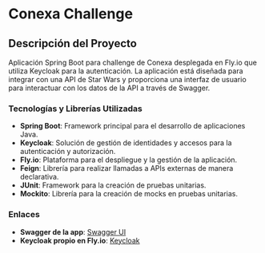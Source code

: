 # Conexa Challenge

## Descripción del Proyecto

Aplicación Spring Boot para challenge de Conexa desplegada en Fly.io que utiliza Keycloak para la autenticación. La aplicación está diseñada para integrar con una API de Star Wars y proporciona una interfaz de usuario para interactuar con los datos de la API a través de Swagger.

### Tecnologías y Librerías Utilizadas

- **Spring Boot**: Framework principal para el desarrollo de aplicaciones Java.
- **Keycloak**: Solución de gestión de identidades y accesos para la autenticación y autorización.
- **Fly.io**: Plataforma para el despliegue y la gestión de la aplicación.
- **Feign**: Librería para realizar llamadas a APIs externas de manera declarativa.
- **JUnit**: Framework para la creación de pruebas unitarias.
- **Mockito**: Librería para la creación de mocks en pruebas unitarias.

### Enlaces

- **Swagger de la app**: [Swagger UI](https://azamma-conexa-challenge.fly.dev/swagger-ui/index.html?configUrl=/api-docs/swagger-config#/)
- **Keycloak propio en Fly.io**: [Keycloak](https://keycloak-conexa.fly.dev/admin/master/console/)
